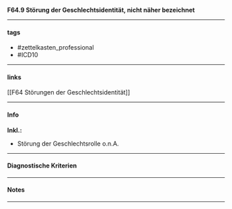 __F64.9 Störung der Geschlechtsidentität, nicht näher bezeichnet__

___________________________________________
#### tags

- #zettelkasten_professional
- #ICD10 
___________________________________________
#### links

[[F64 Störungen der Geschlechtsidentität]]

___________________________________________
#### Info
__Inkl.:__
- Störung der Geschlechtsrolle o.n.A.
___________________________________________
#### Diagnostische Kriterien

___________________________________________
#### Notes

___________________________________________

